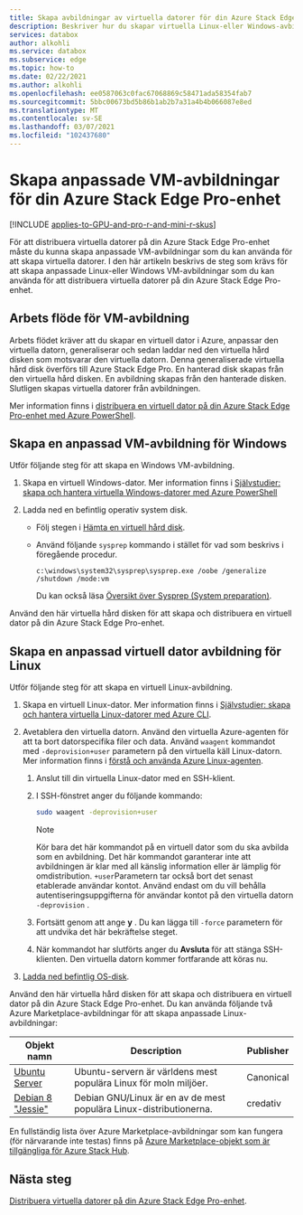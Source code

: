```yaml
---
title: Skapa avbildningar av virtuella datorer för din Azure Stack Edge Pro GPU-enhet
description: Beskriver hur du skapar virtuella Linux-eller Windows-avbildningar som ska användas med din Azure Stack Edge Pro GPU-enhet.
services: databox
author: alkohli
ms.service: databox
ms.subservice: edge
ms.topic: how-to
ms.date: 02/22/2021
ms.author: alkohli
ms.openlocfilehash: ee0587063c0fac67068869c58471ada58354fab7
ms.sourcegitcommit: 5bbc00673bd5b86b1ab2b7a31a4b4b066087e8ed
ms.translationtype: MT
ms.contentlocale: sv-SE
ms.lasthandoff: 03/07/2021
ms.locfileid: "102437680"
---
```

# <a name="create-custom-vm-images-for-your-azure-stack-edge-pro-device"></a>Skapa anpassade VM-avbildningar för din Azure Stack Edge Pro-enhet

[!INCLUDE [applies-to-GPU-and-pro-r-and-mini-r-skus](../../includes/azure-stack-edge-applies-to-gpu-pro-r-mini-r-sku.md)]

För att distribuera virtuella datorer på din Azure Stack Edge Pro-enhet måste du kunna skapa anpassade VM-avbildningar som du kan använda för att skapa virtuella datorer. I den här artikeln beskrivs de steg som krävs för att skapa anpassade Linux-eller Windows VM-avbildningar som du kan använda för att distribuera virtuella datorer på din Azure Stack Edge Pro-enhet.

## <a name="vm-image-workflow"></a>Arbets flöde för VM-avbildning

Arbets flödet kräver att du skapar en virtuell dator i Azure, anpassar den virtuella datorn, generaliserar och sedan laddar ned den virtuella hård disken som motsvarar den virtuella datorn. Denna generaliserade virtuella hård disk överförs till Azure Stack Edge Pro. En hanterad disk skapas från den virtuella hård disken. En avbildning skapas från den hanterade disken. Slutligen skapas virtuella datorer från avbildningen.

Mer information finns i [distribuera en virtuell dator på din Azure Stack Edge Pro-enhet med Azure PowerShell](azure-stack-edge-gpu-deploy-virtual-machine-powershell.md).


## <a name="create-a-windows-custom-vm-image"></a>Skapa en anpassad VM-avbildning för Windows

Utför följande steg för att skapa en Windows VM-avbildning.

1. Skapa en virtuell Windows-dator. Mer information finns i [Självstudier: skapa och hantera virtuella Windows-datorer med Azure PowerShell](../virtual-machines/windows/tutorial-manage-vm.md)

2. Ladda ned en befintlig operativ system disk.

    - Följ stegen i [Hämta en virtuell hård disk](../virtual-machines/windows/download-vhd.md).

    - Använd följande `sysprep` kommando i stället för vad som beskrivs i föregående procedur.
    
        `c:\windows\system32\sysprep\sysprep.exe /oobe /generalize /shutdown /mode:vm`
   
       Du kan också läsa [Översikt över Sysprep (System preparation)](/windows-hardware/manufacture/desktop/sysprep--system-preparation--overview).

Använd den här virtuella hård disken för att skapa och distribuera en virtuell dator på din Azure Stack Edge Pro-enhet.

## <a name="create-a-linux-custom-vm-image"></a>Skapa en anpassad virtuell dator avbildning för Linux

Utför följande steg för att skapa en virtuell Linux-avbildning.

1. Skapa en virtuell Linux-dator. Mer information finns i [Självstudier: skapa och hantera virtuella Linux-datorer med Azure CLI](../virtual-machines/linux/tutorial-manage-vm.md).

1. Avetablera den virtuella datorn. Använd den virtuella Azure-agenten för att ta bort datorspecifika filer och data. Använd `waagent` kommandot med `-deprovision+user` parametern på den virtuella käll Linux-datorn. Mer information finns i [förstå och använda Azure Linux-agenten](../virtual-machines/extensions/agent-linux.md).

    1. Anslut till din virtuella Linux-dator med en SSH-klient.
    2. I SSH-fönstret anger du följande kommando:
       
        ```bash
        sudo waagent -deprovision+user
        ```
       > [!NOTE]
       > Kör bara det här kommandot på en virtuell dator som du ska avbilda som en avbildning. Det här kommandot garanterar inte att avbildningen är klar med all känslig information eller är lämplig för omdistribution. `+user`Parametern tar också bort det senast etablerade användar kontot. Använd endast om du vill behålla autentiseringsuppgifterna för användar kontot på den virtuella datorn `-deprovision` .
     
    3. Fortsätt genom att ange **y** . Du kan lägga till `-force` parametern för att undvika det här bekräftelse steget.
    4. När kommandot har slutförts anger du **Avsluta** för att stänga SSH-klienten.  Den virtuella datorn kommer fortfarande att köras nu.


1. [Ladda ned befintlig OS-disk](../virtual-machines/linux/download-vhd.md).

Använd den här virtuella hård disken för att skapa och distribuera en virtuell dator på din Azure Stack Edge Pro-enhet. Du kan använda följande två Azure Marketplace-avbildningar för att skapa anpassade Linux-avbildningar:

|Objekt namn  |Description  |Publisher  |
|---------|---------|---------|
|[Ubuntu Server](https://azuremarketplace.microsoft.com/marketplace/apps/canonical.ubuntuserver) |Ubuntu-servern är världens mest populära Linux för moln miljöer.|Canonical|
|[Debian 8 "Jessie"](https://azuremarketplace.microsoft.com/marketplace/apps/credativ.debian) |Debian GNU/Linux är en av de mest populära Linux-distributionerna.     |credativ|

En fullständig lista över Azure Marketplace-avbildningar som kan fungera (för närvarande inte testas) finns på [Azure Marketplace-objekt som är tillgängliga för Azure Stack Hub](/azure-stack/operator/azure-stack-marketplace-azure-items?view=azs-1910&preserve-view=true).


## <a name="next-steps"></a>Nästa steg

[Distribuera virtuella datorer på din Azure Stack Edge Pro-enhet](azure-stack-edge-gpu-deploy-virtual-machine-powershell.md).